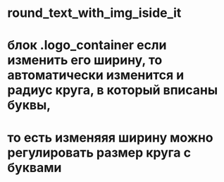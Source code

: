 # round_text_with_img_iside_it
# блок .logo_container если изменить его ширину, то автоматически изменится и радиус круга, в который вписаны буквы, 
# то есть изменяяя ширину можно регулировать размер круга с буквами
#
